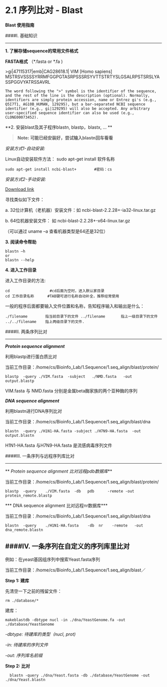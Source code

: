 # 2.1 序列比对 - Blast


**Blast 使用指南**





####I. 基础知识

---

**1. 了解存储sequence的常用文件格式**

**FASTA格式** （*.fasta or *.fa )

\>gi|47115317|emb|CAG28618.1| VIM [Homo sapiens]   MSTRSVSSSSYRRMFGGPGTASRPSSSRSYVTTSTRTYSLGSALRPSTSRSLYASSPGGVYATRSSAVRL

`
The word following the ">" symbol is the identifier of the sequence, and the rest of the line is the description (optional). Normally, identifiers are simply protein accession, name or Entrez gi's (e.g., Q5I7T1, AG10B_HUMAN, 129295), but a bar-separated NCBI sequence identifier (e.g., gi|129295) will also be accepted. Any arbitrary user-specified sequence identifier can also be used (e.g., CLONE00073452).
`

**2. 安装blast及其子程序blastn, blastp，blastx, ... **

>**Note:  可能已经安装好，尝试输入blastn回车看看**


    
*安装方式1-自动安装:*



Linux自动安装软件方法： sudo apt-get install  软件名称  

```
sudo apt-get install ncbi-blast+        #密码：cs
```

*安装方式2-手动安装:*



[Download link](ftp://ftp.ncbi.nlm.nih.gov/blast/executables/blast+/LATEST/)



寻找类似如下文件：

a. 32位计算机（老机器）安装文件：如 ncbi-blast-2.2.28+-ia32-linux.tar.gz   

b. 64位机器安装文件： 如   ncbi-blast-2.2.28+-x64-linux.tar.gz

（可以通过 uname –a 查看机器类型是64还是32位）

**3. 阅读命令帮助**

```
blastn –h
or
blastn --help
```


**4. 进入工作目录**

进入工作目录的方法:

```
cd                  #cd后面为空时，进入默认家目录    
cd 工作目录名称      #TAB键可进行名称自动补全，推荐经常使用
```

一般的程序后面都要输入文件位置和名称，告知程序输入和输出是什么：

`
./filename        指当前目录下的文件
../filename       指上一级目录下的文件
../../filename    指上两级目录下的文件.
`

####II. 两条序列比对

---



***Protein sequence alignment***






利用blastp进行蛋白质比对

当前工作目录：/home/cs/Bioinfo_Lab/1.Sequence/1.seq_align/blast/protein/



```
blastp  -query ./VIM.fasta  -subject   ./NMD.fasta   -out output.blastp
```
VIM.fasta 与 NMD.fasta 分别是金属beta酶家族的两个亚种酶的序列

***DNA sequence alignment***

利用blastn进行DNA序列比对

当前工作目录：/home/cs/Bioinfo_Lab/1.Sequence/1.seq_align/blast/dna




```
blastn  -query ./H1N1-HA.fasta -subject ./H7N9-HA.fasta  -out output.blastn
```
 H1N1-HA.fasta 与H7N9-HA.fasta 是流感病毒序列文件


####III.  一条序列与远程序列库比对


---



** *Protein sequence alignment  比对远程pdb数据库***

当前工作目录：/home/cs/Bioinfo_Lab/1.Sequence/1.seq_align/blast/protein/

``
blastp  -query    ./VIM.fasta  -db   pdb      -remote -out protein_remote.blastp
``
	
*** DNA sequence alignment  比对远程nr数据库***

当前工作目录：/home/cs/Bioinfo_Lab/1.Sequence/1.seq_align/blast/dna


``
blastn  -query    ./H1N1-HA.fasta    -db  nr    -remote   -out dna_remote.blastn
``


####IV. 一条序列在自定义的序列库里比对 
---


例如：在yeast基因组序列中搜索Yeast.fasta序列

当前工作目录：/home/cs/Bioinfo_Lab/1.Sequence/1.seq_align/blast／


**Step 1: 建库**


先清空一下之前的残留文件：
```
rm ./database/*    
```
建库：
```
makeblastdb -dbtype nucl -in ./dna/YeastGenome.fa -out ./database/YeastGenome
```

*-dbtype: 待建库的类型（nucl, prot)*

*-in: 待建库的序列文件*

*-out: 序列库名前缀*

**Step 2: 比对**

      blastn -query ./dna/Yeast.fasta -db ./database/YeastGenome -out ./dna/Yeast.blastn
